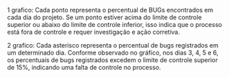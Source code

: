 1 grafico: 
Cada ponto representa o percentual de BUGs encontrados em cada dia do projeto. Se um ponto estiver acima do limite de controle superior ou abaixo do limite de controle inferior, isso indica que o processo está fora de controle e requer investigação e ação corretiva.


2 grafico:
Cada asterisco representa o percentual de bugs registrados em um determinado dia. Conforme observado no gráfico, nos dias 3, 4, 5 e 6, os percentuais de bugs registrados excedem o limite de controle superior de 15%, indicando uma falta de controle no processo.